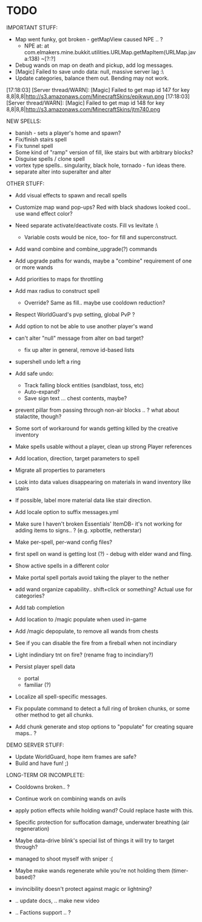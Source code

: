 # TODO

IMPORTANT STUFF:

 - Map went funky, got broken - getMapView caused NPE .. ?
   - NPE at:  at com.elmakers.mine.bukkit.utilities.URLMap.getMapItem(URLMap.java:138) ~[?:?]
 - Debug wands on map on death and pickup, add log messages.
 - [Magic] Failed to save undo data: null, massive server lag :\
 - Update categories, balance them out. Bending may not work.

[17:18:03] [Server thread/WARN]: [Magic] Failed to get map id 147 for key 8,8|8,8|http://s3.amazonaws.com/MinecraftSkins/epikwun.png
[17:18:03] [Server thread/WARN]: [Magic] Failed to get map id 148 for key 8,8|8,8|http://s3.amazonaws.com/MinecraftSkins/jtm740.png

NEW SPELLS:

 - banish - sets a player's home and spawn?
 - Fix/finish stairs spell
 - Fix tunnel spell
 - Some kind of "ramp" version of fill, like stairs but with arbitrary blocks?
 - Disguise spells / clone spell
 - vortex type spells.. singularity, black hole, tornado - fun ideas there.
 - separate alter into superalter and alter

OTHER STUFF:
 
 - Add visual effects to spawn and recall spells
 - Customize map wand pop-ups? Red with black shadows looked cool.. use wand effect color?
 
 - Need separate activate/deactivate costs. Fill vs levitate :\
   - Variable costs would be nice, too- for fill and superconstruct.
 - Add wand combine and combine_upgrade(?) commands
 - Add upgrade paths for wands, maybe a "combine" requirement of one or more wands
 - Add priorities to maps for throttling
 - Add max radius to construct spell
   - Override? Same as fill.. maybe use cooldown reduction?
 - Respect WorldGuard's pvp setting, global PvP ?
 - Add option to not be able to use another player's wand
 - can't alter "null" message from alter on bad target?
   - fix up alter in general, remove id-based lists
 - supershell undo left a ring
 - Add safe undo:
   - Track falling block entities (sandblast, toss, etc)
   - Auto-expand?
   - Save sign text ... chest contents, maybe?
 - prevent pillar from passing through non-air blocks .. ? what about stalactite, though?
 - Some sort of workaround for wands getting killed by the creative inventory
 - Make spells usable without a player, clean up strong Player references
 - Add location, direction, target parameters to spell
 - Migrate all properties to parameters
 - Look into data values disappearing on materials in wand inventory like stairs
 - If possible, label more material data like stair direction.
 - Add locale option to suffix messages.yml
 - Make sure I haven't broken Essentials' ItemDB- it's not working for adding items to signs.. ? (e.g. xpbottle, netherstar)
 
 - Make per-spell, per-wand config files?
 - first spell on wand is getting lost (?) - debug with elder wand and fling. 
 - Show active spells in a different color
 - Make portal spell portals avoid taking the player to the nether
 
 - add wand organize capability.. shift+click or something? Actual use for categories?
 - Add tab completion
 - Add location to /magic populate when used in-game
 - Add /magic depopulate, to remove all wands from chests
 
 - See if you can disable the fire from a fireball when not incindiary
 - Light indindiary tnt on fire? (rename frag to incindiary?)

 - Persist player spell data
   - portal
   - familiar (?)
 - Localize all spell-specific messages.
 
 - Fix populate command to detect a full ring of broken chunks, or some other method to get all chunks.
 - Add chunk generate and stop options to "populate" for creating square maps.. ?

DEMO SERVER STUFF:

 - Update WorldGuard, hope item frames are safe?
 - Build and have fun! ;)

LONG-TERM OR INCOMPLETE:
 
 - Cooldowns broken.. ?
 - Continue work on combining wands on avils
 - apply potion effects while holding wand? Could replace haste with this.
 - Specific protection for suffocation damage, underwater breathing (air regeneration)
 - Maybe data-drive blink's special list of things it will try to target through?
 - managed to shoot myself with sniper :(
 - Maybe make wands regenerate while you're not holding them (timer-based)?

 - invincibility doesn't protect against magic or lightning?
 - .. update docs, .. make new video
 - .. Factions support .. ?

